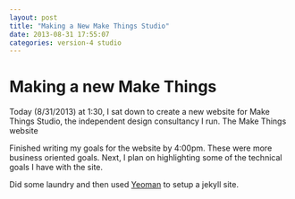 ```yaml
---
layout: post
title: "Making a New Make Things Studio"
date: 2013-08-31 17:55:07
categories: version-4 studio
---
```


# Making a new Make Things

Today (8/31/2013) at 1:30, I sat down to create a new website for Make Things 
Studio, the independent design consultancy I run. The Make Things website

Finished writing my goals for the website by 4:00pm. These were more business 
oriented goals. Next, I plan on highlighting some of the technical goals I 
have with the site.

Did some laundry and then used [Yeoman](#) to setup a jekyll site.
